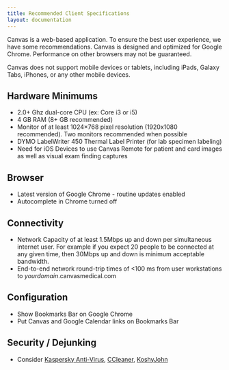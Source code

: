 ```yaml
---
title: Recommended Client Specifications 
layout: documentation
---
```


Canvas is a web-based application. To ensure the best user experience, we have some recommendations. Canvas is designed and optimized for Google Chrome. Performance on other browsers may not be guaranteed.  

Canvas does not support mobile devices or tablets, including iPads, Galaxy Tabs, iPhones, or any other mobile devices.

## Hardware Minimums

- 2.0+ Ghz dual-core CPU (ex: Core i3 or i5)
- 4 GB RAM (8+ GB recommended)
- Monitor of at least 1024×768 pixel resolution (1920x1080 recommended). Two monitors recommended when possible
- DYMO LabelWriter 450 Thermal Label Printer (for lab specimen labeling)
- Need for iOS Devices to use Canvas Remote for patient and card images as well as visual exam finding captures

## Browser

- Latest version of Google Chrome - routine updates enabled
- Autocomplete in Chrome turned off

## Connectivity

- Network Capacity of at least 1.5Mbps up and down per simultaneous internet user. For example if you expect 20 people to be connected at any given time, then 30Mbps up and down is minimum acceptable bandwidth.
- End-to-end network round-trip times of <100 ms from user workstations to *yourdomain*.canvasmedical.com

## Configuration

- Show Bookmarks Bar on Google Chrome
- Put Canvas and Google Calendar links on Bookmarks Bar

## Security / Dejunking

- Consider [Kaspersky Anti-Virus](https://usa.kaspersky.com/lp/acq-kav-tg/?dclid=CJDswY-anNsCFcVtfgodKf4Auw), [CCleaner](https://www.ccleaner.com/), [KoshyJohn](https://www.koshyjohn.com/software/memclean/)